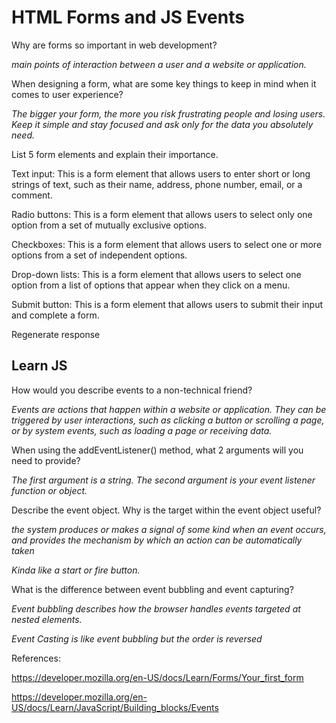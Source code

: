 # HTML Forms and JS Events

Why are forms so important in web development?

*main points of interaction between a user and a website or application.*

When designing a form, what are some key things to keep in mind when it comes to user experience?

 *The bigger your form, the more you risk frustrating people and losing users. Keep it simple and stay focused and ask only for the data you absolutely need.*

List 5 form elements and explain their importance.

Text input: This is a form element that allows users to enter short or long strings of text, such as their name, address, phone number, email, or a comment. 

Radio buttons: This is a form element that allows users to select only one option from a set of mutually exclusive options. 

Checkboxes: This is a form element that allows users to select one or more options from a set of independent options. 

Drop-down lists: This is a form element that allows users to select one option from a list of options that appear when they click on a menu. 

Submit button: This is a form element that allows users to submit their input and complete a form.






Regenerate response

## Learn JS


How would you describe events to a non-technical friend?

*Events are actions that happen within a website or application. They can be triggered by user interactions, such as clicking a button or scrolling a page, or by system events, such as loading a page or receiving data.*

When using the addEventListener() method, what 2 arguments will you need to provide?

*The first argument is a string. The second argument is your event listener function or object.*

Describe the event object. Why is the target within the event object useful?

*the system produces or makes a signal of some kind when an event occurs, and provides the mechanism by which an action can be automatically taken*

*Kinda like a start or fire button.*

What is the difference between event bubbling and event capturing?

*Event bubbling describes how the browser handles events targeted at nested elements.*

*Event Casting is like event bubbling but the order is reversed*

References:

https://developer.mozilla.org/en-US/docs/Learn/Forms/Your_first_form

https://developer.mozilla.org/en-US/docs/Learn/JavaScript/Building_blocks/Events